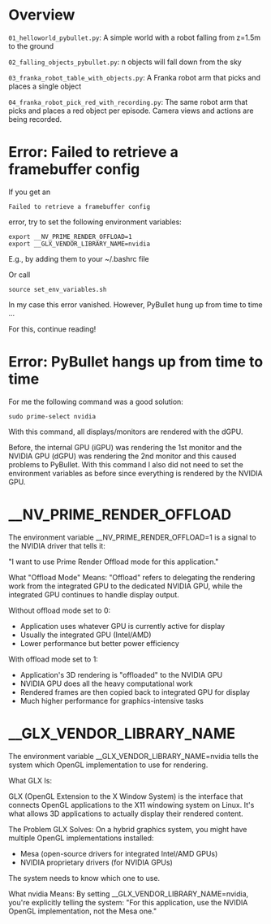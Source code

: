 # Overview

`01_helloworld_pybullet.py`:
A simple world with a robot falling from z=1.5m to the ground

`02_falling_objects_pybullet.py`:
n objects will fall down from the sky

`03_franka_robot_table_with_objects.py`:
A Franka robot arm that picks and places a single object

`04_franka_robot_pick_red_with_recording.py`:
The same robot arm that picks and places a red object per episode.
Camera views and actions are being recorded.


# Error: Failed to retrieve a framebuffer config

If you get an

    Failed to retrieve a framebuffer config

error, try to set the following environment variables:

    export __NV_PRIME_RENDER_OFFLOAD=1
    export __GLX_VENDOR_LIBRARY_NAME=nvidia

E.g., by adding them to your ~/.bashrc file

Or call

    source set_env_variables.sh

In my case this error vanished. However, PyBullet hung up from time to time ...

For this, continue reading!


# Error: PyBullet hangs up from time to time

For me the following command was a good solution:

    sudo prime-select nvidia

With this command, all displays/monitors are rendered with the dGPU.

Before, the internal GPU (iGPU) was rendering the 1st monitor and the NVIDIA GPU (dGPU) was rendering the 2nd monitor and this
caused problems to PyBullet. With this command I also did not need to set the environment variables as before since everything
is rendered by the NVIDIA GPU.


# __NV_PRIME_RENDER_OFFLOAD

The environment variable __NV_PRIME_RENDER_OFFLOAD=1 is a signal to the NVIDIA driver that tells it:

"I want to use Prime Render Offload mode for this application."

What "Offload Mode" Means: "Offload" refers to delegating the rendering work from the integrated GPU to the dedicated NVIDIA GPU, while the integrated GPU continues to handle display output.

Without offload mode set to 0:
- Application uses whatever GPU is currently active for display
- Usually the integrated GPU (Intel/AMD)
- Lower performance but better power efficiency

With offload mode set to 1:
- Application's 3D rendering is "offloaded" to the NVIDIA GPU
- NVIDIA GPU does all the heavy computational work
- Rendered frames are then copied back to integrated GPU for display
- Much higher performance for graphics-intensive tasks

# __GLX_VENDOR_LIBRARY_NAME

The environment variable __GLX_VENDOR_LIBRARY_NAME=nvidia tells the system which OpenGL implementation to use for rendering.

What GLX Is:

GLX (OpenGL Extension to the X Window System) is the interface that connects OpenGL applications to the X11 windowing system on Linux. It's what allows 3D applications to actually display their rendered content.

The Problem GLX Solves:
On a hybrid graphics system, you might have multiple OpenGL implementations installed:
- Mesa (open-source drivers for integrated Intel/AMD GPUs)
- NVIDIA proprietary drivers (for NVIDIA GPUs)

The system needs to know which one to use. 

What nvidia Means:
By setting __GLX_VENDOR_LIBRARY_NAME=nvidia, you're explicitly telling the system:
"For this application, use the NVIDIA OpenGL implementation, not the Mesa one."